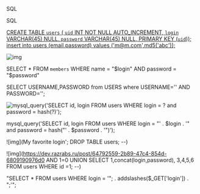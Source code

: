 SQL 

SQL


[CREATE TABLE `users` (
  `uid` INT NOT NULL AUTO_INCREMENT,
  `login` VARCHAR(45) NULL,
  `password` VARCHAR(45) NULL,
  PRIMARY KEY (`uid`));
insert into users (email,password) values ('m@m.com',md5('abc'));]()


![img](query{users{uid}})


SELECT * FROM `members` WHERE name = "$login" AND password = "$password"

SELECT USERNAME,PASSWORD from USERS where USERNAME='<username>' AND PASSWORD='<password>';

![mysql_query('SELECT id, login FROM users WHERE login = ? and password = hash(?)');](https://dab1nmslvvntp.cloudfront.net/wp-content/uploads/2016/09/1473921124injection-attack.jpg)

mysql_query('SELECT id, login FROM users WHERE login = "' . $login . '" and password = hash("' . $password . '")');

![img](My favorite login'; DROP TABLE users; --)

![img](https://dev.razrabs.ru/post/64792559-2b89-47c4-854d-6809190976d0 AND 1=0  UNION  SELECT  1,concat(login,password), 3,4,5,6  FROM  users WHERE id =1; --)

"SELECT * FROM users WHERE login = '";
    . addslashes($_GET['login']) . ";'";
